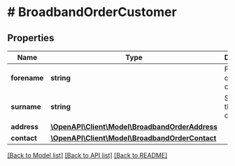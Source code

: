 # # BroadbandOrderCustomer

## Properties

Name | Type | Description | Notes
------------ | ------------- | ------------- | -------------
**forename** | **string** | Forename of the customer |
**surname** | **string** | Surname of the customer |
**address** | [**\OpenAPI\Client\Model\BroadbandOrderAddress**](BroadbandOrderAddress.md) |  | [optional]
**contact** | [**\OpenAPI\Client\Model\BroadbandOrderContact**](BroadbandOrderContact.md) |  | [optional]

[[Back to Model list]](../../README.md#models) [[Back to API list]](../../README.md#endpoints) [[Back to README]](../../README.md)
